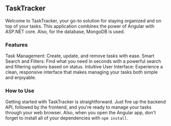 ## TaskTracker

Welcome to TaskTracker, your go-to solution for staying organized and on top of your tasks. This application combines the power of Angular with ASP.NET core. Also, for the database, MongoDB is used.

### Features

Task Management: Create, update, and remove tasks with ease.
Smart Search and Filters: Find what you need in seconds with a powerful search and filtering options based on status.
Intuitive User Interface: Experience a clean, responsive interface that makes managing your tasks both simple and enjoyable.

### How to Use

Getting started with TaskTracker is straightforward. Just fire up the backend API, followed by the frontend, and you're ready to manage your tasks through your web browser. Also, when you open the Angular app, don't forget to install all of your dependencies with `npm install`.
